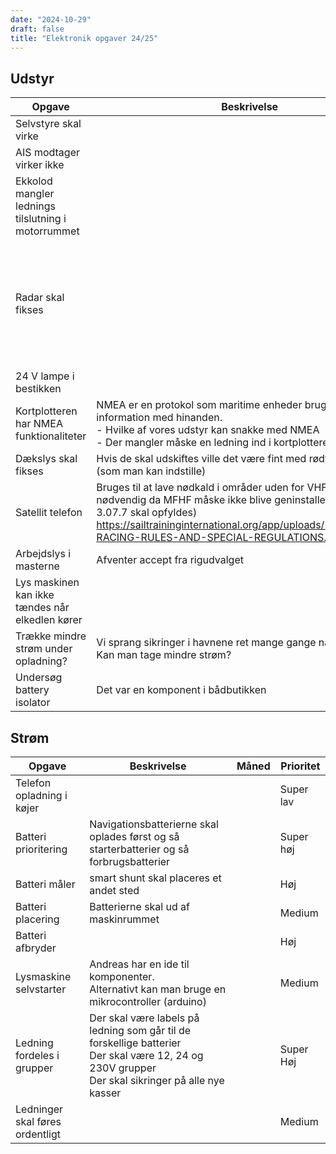 ```yaml
---
date: "2024-10-29"
draft: false
title: "Elektronik opgaver 24/25"
---
```


## Udstyr

| Opgave                                             | Beskrivelse                                                                                                                                                                                                                                            | Måned                                                                                        | Prioritet |
| -------------------------------------------------- | ------------------------------------------------------------------------------------------------------------------------------------------------------------------------------------------------------------------------------------------------------ | -------------------------------------------------------------------------------------------- | --------- |
| Selvstyre skal virke                               |                                                                                                                                                                                                                                                        |                                                                                              | Medium    |
| AIS modtager virker ikke                           |                                                                                                                                                                                                                                                        |                                                                                              | Medium    |
| Ekkolod mangler lednings tilslutning i motorrummet |                                                                                                                                                                                                                                                        |                                                                                              | Medium    |
| Radar skal fikses                                  |                                                                                                                                                                                                                                                        | Betty sejler i noget befærdet farvand til Tall Ships Races og SKAL have en radar tilgængelig | Medium    |
| 24 V lampe i bestikken                             |                                                                                                                                                                                                                                                        |                                                                                              |           |
| Kortplotteren har NMEA funktionaliteter            | NMEA er en protokol som maritime enheder bruger til at dele information med hinanden. <br>- Hvilke af vores udstyr kan snakke med NMEA<br>- Der mangler måske en ledning ind i kortplotteren                                                           |                                                                                              | Lav       |
| Dækslys skal fikses                                | Hvis de skal udskiftes ville det være fint med rødt eller hvidt lys (som man kan indstille)                                                                                                                                                            |                                                                                              | Høj       |
| Satellit telefon                                   | Bruges til at lave nødkald i områder uden for VHF - Strengt nødvendig da MFHF måske ikke blive geninstalleret (3.07.2 OG 3.07.7 skal opfyldes) https://sailtraininginternational.org/app/uploads/2024/06/2024-RACING-RULES-AND-SPECIAL-REGULATIONS.pdf |                                                                                              | Høj       |
| Arbejdslys i masterne                              | Afventer accept fra rigudvalget                                                                                                                                                                                                                        |                                                                                              | lav       |
| Lys maskinen kan ikke tændes når elkedlen kører    |                                                                                                                                                                                                                                                        |                                                                                              | medium    |
| Trække mindre strøm under opladning?               | Vi sprang sikringer i havnene ret mange gange når vi trak strøm. Kan man tage mindre strøm?                                                                                                                                                            |                                                                                              | medium    |
| Undersøg battery isolator                          | Det var en komponent i bådbutikken                                                                                                                                                                                                                     |                                                                                              | høj       |

## Strøm

| Opgave                          | Beskrivelse                                                                                                                                           | Måned | Prioritet |
| ------------------------------- | ----------------------------------------------------------------------------------------------------------------------------------------------------- | ----- | --------- |
| Telefon opladning i køjer       |                                                                                                                                                       |       | Super lav |
| Batteri prioritering            | Navigationsbatterierne skal oplades først og så starterbatterier og så forbrugsbatterier                                                              |       | Super høj |
| Batteri måler                   | smart shunt skal placeres et andet sted                                                                                                               |       | Høj       |
| Batteri placering               | Batterierne skal ud af maskinrummet                                                                                                                   |       | Medium    |
| Batteri afbryder                |                                                                                                                                                       |       | Høj       |
| Lysmaskine selvstarter          | Andreas har en ide til komponenter.<br>Alternativt kan man bruge en mikrocontroller (arduino)                                                         |       | Medium    |
| Ledning fordeles i grupper      | Der skal være labels på ledning som går til de forskellige batterier<br>Der skal være 12, 24 og 230V grupper<br>Der skal sikringer på alle nye kasser |       | Super Høj |
| Ledninger skal føres ordentligt |                                                                                                                                                       |       | Medium    |
